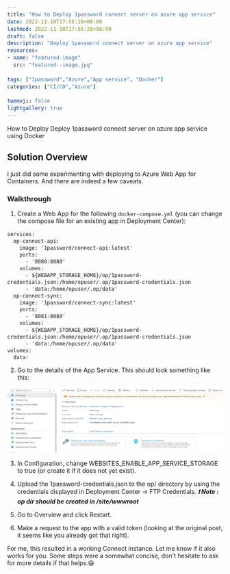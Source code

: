 ```yaml
---
title: "How to Deploy 1password connect server on azure app service"
date: 2022-11-10T17:55:28+08:00
lastmod: 2022-11-10T17:55:28+08:00
draft: false
description: "Deploy 1password connect server on azure app service"
resources:
- name: "featured-image"
  src: "featured--image.jpg"

tags: ["1password","Azure","App service", "Docker"]
categories: ["CI/CD","Azure"]

twemoji: false
lightgallery: true
---
```


How to Deploy Deploy 1password connect server on azure app service using Docker

<!--more-->
## Solution Overview

I just did some experimenting with deploying to Azure Web App for Containers. And there are indeed a few caveats.
    
### Walkthrough


1. Create a Web App for the following `docker-compose.yml` (you can change the compose file for an existing app in Deployment Center):

```DOCKER version: '3.4'
services:
  op-connect-api:
    image: '1password/connect-api:latest'
    ports:
      - '8080:8080'
    volumes:
      - ${WEBAPP_STORAGE_HOME}/op/1password-credentials.json:/home/opuser/.op/1password-credentials.json
      - 'data:/home/opuser/.op/data'
  op-connect-sync:
    image: '1password/connect-sync:latest'
    ports:
      - '8081:8080'
    volumes:
      - ${WEBAPP_STORAGE_HOME}/op/1password-credentials.json:/home/opuser/.op/1password-credentials.json
      - 'data:/home/opuser/.op/data'
volumes:
  data:
```

2. Go to the details of the App Service. This should look something like this:
   
![1password](./1password.jpg)

3. In Configuration, change WEBSITES_ENABLE_APP_SERVICE_STORAGE to true (or create it if it does not yet exist).
   
4. Upload the 1password-credentials.json to the op/ directory by using the credentials displayed in Deployment Center -> FTP Credentials. ***:exclamation: Note : op dir should be created in /site/wwwroot***
   
5. Go to Overview and click Restart.
   
6. Make a request to the app with a valid token (looking at the original post, it seems like you already got that right).


For me, this resulted in a working Connect instance. Let me know if it also works for you. Some steps were a somewhat concise, don't hesitate to ask for more details if that helps.:smile:
